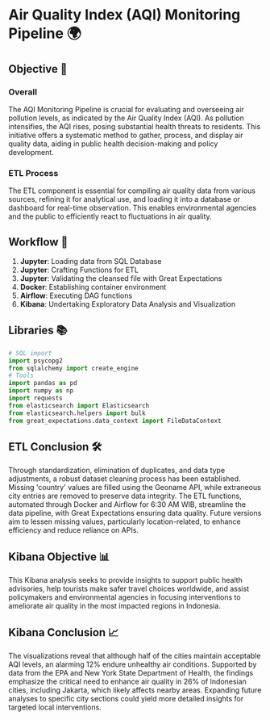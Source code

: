 # Air Quality Index (AQI) Monitoring Pipeline 🌍

## Objective 🎯

### Overall
The AQI Monitoring Pipeline is crucial for evaluating and overseeing air pollution levels, as indicated by the Air Quality Index (AQI). As pollution intensifies, the AQI rises, posing substantial health threats to residents. This initiative offers a systematic method to gather, process, and display air quality data, aiding in public health decision-making and policy development.

### ETL Process
The ETL component is essential for compiling air quality data from various sources, refining it for analytical use, and loading it into a database or dashboard for real-time observation. This enables environmental agencies and the public to efficiently react to fluctuations in air quality.

## Workflow 🔄

1. **Jupyter**: Loading data from SQL Database
2. **Jupyter**: Crafting Functions for ETL
3. **Jupyter**: Validating the cleansed file with Great Expectations
4. **Docker**: Establishing container environment
5. **Airflow**: Executing DAG functions
6. **Kibana**: Undertaking Exploratory Data Analysis and Visualization

## Libraries 📚

```python
# SQL import
import psycopg2
from sqlalchemy import create_engine
# Tools
import pandas as pd
import numpy as np
import requests
from elasticsearch import Elasticsearch
from elasticsearch.helpers import bulk
from great_expectations.data_context import FileDataContext
```

## ETL Conclusion 🛠️

Through standardization, elimination of duplicates, and data type adjustments, a robust dataset cleaning process has been established. Missing 'country' values are filled using the Geoname API, while extraneous city entries are removed to preserve data integrity. The ETL functions, automated through Docker and Airflow for 6:30 AM WIB, streamline the data pipeline, with Great Expectations ensuring data quality. Future versions aim to lessen missing values, particularly location-related, to enhance efficiency and reduce reliance on APIs.

## Kibana Objective 📊

This Kibana analysis seeks to provide insights to support public health advisories, help tourists make safer travel choices worldwide, and assist policymakers and environmental agencies in focusing interventions to ameliorate air quality in the most impacted regions in Indonesia.

## Kibana Conclusion 📈

The visualizations reveal that although half of the cities maintain acceptable AQI levels, an alarming 12% endure unhealthy air conditions. Supported by data from the EPA and New York State Department of Health, the findings emphasize the critical need to enhance air quality in 26% of Indonesian cities, including Jakarta, which likely affects nearby areas. Expanding future analyses to specific city sections could yield more detailed insights for targeted local interventions.